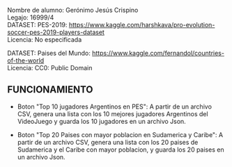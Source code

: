 Nombre de alumno: Gerónimo Jesús Crispino  
Legajo: 16999/4  
DATASET: PES-2019: https://www.kaggle.com/harshkava/pro-evolution-soccer-pes-2019-players-dataset  
Licencia: No especificada  

DATASET: Paises del Mundo: https://www.kaggle.com/fernandol/countries-of-the-world  
Licencia: CC0: Public Domain  

## FUNCIONAMIENTO  

  - Boton "Top 10 jugadores Argentinos en PES": A partir de un archivo CSV, genera una lista con los 10 mejores jugadores Argentinos del VideoJuego y guarda los 10 jugadores en un    archivo Json.  
  
  - Boton "Top 20 Paises con mayor poblacion en Sudamerica y Caribe": A partir de un archivo CSV, genera una lista con los 20 paises de Sudamerica y el Caribe con mayor poblacion,    y guarda los 20 paises en un archivo Json.
